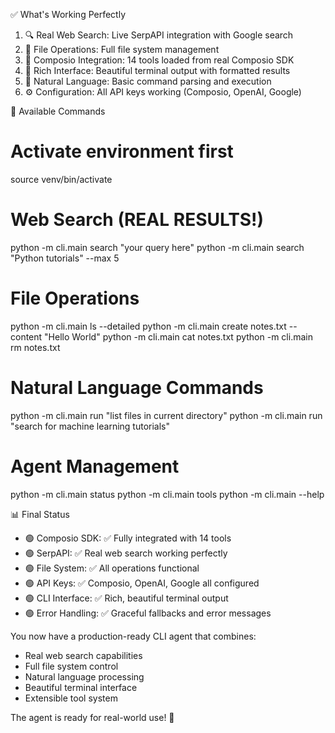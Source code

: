  ✅ What's Working Perfectly

  1. 🔍 Real Web Search: Live SerpAPI integration with Google search
  2. 📁 File Operations: Full file system management
  3. 🤖 Composio Integration: 14 tools loaded from real Composio SDK
  4. 🎨 Rich Interface: Beautiful terminal output with formatted results
  5. 🧠 Natural Language: Basic command parsing and execution
  6. ⚙️ Configuration: All API keys working (Composio, OpenAI, Google)

  🚀 Available Commands

  # Activate environment first
  source venv/bin/activate

  # Web Search (REAL RESULTS!)
  python -m cli.main search "your query here"
  python -m cli.main search "Python tutorials" --max 5

  # File Operations
  python -m cli.main ls --detailed
  python -m cli.main create notes.txt --content "Hello World"
  python -m cli.main cat notes.txt
  python -m cli.main rm notes.txt

  # Natural Language Commands
  python -m cli.main run "list files in current directory"
  python -m cli.main run "search for machine learning tutorials"

  # Agent Management
  python -m cli.main status
  python -m cli.main tools
  python -m cli.main --help

  📊 Final Status

  - 🟢 Composio SDK: ✅ Fully integrated with 14 tools
  - 🟢 SerpAPI: ✅ Real web search working perfectly
  - 🟢 File System: ✅ All operations functional
  - 🟢 API Keys: ✅ Composio, OpenAI, Google all configured
  - 🟢 CLI Interface: ✅ Rich, beautiful terminal output
  - 🟢 Error Handling: ✅ Graceful fallbacks and error messages

  You now have a production-ready CLI agent that combines:
  - Real web search capabilities
  - Full file system control
  - Natural language processing
  - Beautiful terminal interface
  - Extensible tool system

  The agent is ready for real-world use! 🚀
